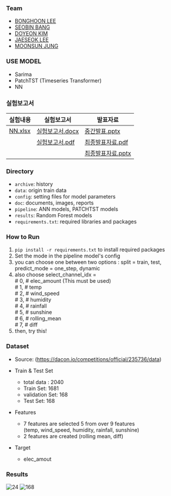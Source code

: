 ### Team
- [BONGHOON LEE](https://github.com/Bong-HoonLee)
- [SEOBIN BANG](https://github.com/vin10ah)
- [DOYEON KIM](https://github.com/electronicguy97)
- [JAESEOK LEE](https://github.com/appleman153)
- [MOONSUN JUNG](https://github.com/JUNGMOONSUN/)


### USE MODEL
- Sarima
- PatchTST (Timeseries Transformer)
- NN

### 실험보고서
|실험내용|실험보고서|발표자료|
|------|---|---|
|[NN.xlsx](https://github.com/Bong-HoonLee/EST_wassup01_TEAM4/files/13936974/NN.xlsx)|[실험보고서.docx](https://github.com/Bong-HoonLee/EST_wassup01_TEAM4/files/13936854/default.docx)|[중간발표.pptx](https://github.com/Bong-HoonLee/EST_wassup01_TEAM4/files/13936853/default.pptx)|
||[실험보고서.pdf](https://github.com/Bong-HoonLee/EST_wassup01_TEAM4/files/13936866/default.pdf)|[최종발표자료.pdf](https://github.com/Bong-HoonLee/EST_wassup01_TEAM4/files/13936841/default.pdf)|
|||[최종발표자료.pptx](https://github.com/Bong-HoonLee/EST_wassup01_TEAM4/files/13936842/default.pptx)|

### Directory
- `archive`: history
- `data`: origin train data
- `config`: setting files for model parameters
- `doc`: documents, images, reports
- `pipeline`: ANN models, PATCHTST models
- `results`: Random Forest models
- `requirements.txt`: required libraries and packages

### How to Run
1) `pip install -r requirements.txt` to install required packages
2) Set the mode in the pipeline model's config
3) you can choose one between two options : split = train, test, predict_mode = one_step, dynamic
4) also choose select_channel_idx = <br> # 0, # elec_amount (This must be used) <br>
                                      # 1, # temp<br>
                                      # 2, # wind_speed<br>
                                      # 3, # humidity<br>
                                      # 4, # rainfall<br>
                                      # 5, # sunshine<br>
                                      # 6, # rolling_mean<br>
                                      # 7, # diff<br>
5) then, try this!

### Dataset
- Source: (https://dacon.io/competitions/official/235736/data)
- Train & Test Set
	- total data : 2040
	- Train Set: 1681
 	- validation Set: 168
	- Test Set: 168
- Features
	- 7 features are selected 5 from over 9 features <br>
	(temp, wind_speed, humidity, rainfall, sunshine) <br>
	+ 2 features are created (rolling mean, diff)
  
- Target
	- elec_amout


### Results

![24](https://github.com/Bong-HoonLee/EST_wassup01_TEAM4/assets/144428051/08196a6f-6dfa-475a-84b6-dda0b6b34b57)
![168](https://github.com/Bong-HoonLee/EST_wassup01_TEAM4/assets/144428051/302fa27a-c9ca-4c4f-8c23-0e7ce41de6a0)


